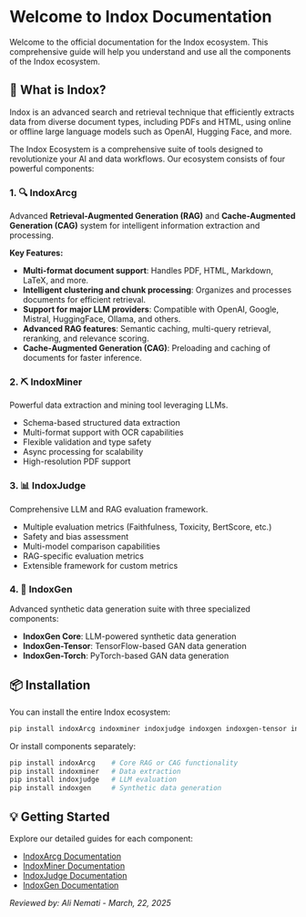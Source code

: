 # Welcome to Indox Documentation

Welcome to the official documentation for the Indox ecosystem. This comprehensive guide will help you understand and use all the components of the Indox ecosystem.

## 🌟 What is Indox?

Indox is an advanced search and retrieval technique that efficiently extracts data from diverse document types, including PDFs and HTML, using online or offline large language models such as OpenAI, Hugging Face, and more.

The Indox Ecosystem is a comprehensive suite of tools designed to revolutionize your AI and data workflows. Our ecosystem consists of four powerful components:

### 1. 🔍 IndoxArcg

Advanced **Retrieval-Augmented Generation (RAG)** and **Cache-Augmented Generation (CAG)** system for intelligent information extraction and processing.

**Key Features:**

- **Multi-format document support**: Handles PDF, HTML, Markdown, LaTeX, and more.
- **Intelligent clustering and chunk processing**: Organizes and processes documents for efficient retrieval.
- **Support for major LLM providers**: Compatible with OpenAI, Google, Mistral, HuggingFace, Ollama, and others.
- **Advanced RAG features**: Semantic caching, multi-query retrieval, reranking, and relevance scoring.
- **Cache-Augmented Generation (CAG)**: Preloading and caching of documents for faster inference.

### 2. ⛏️ IndoxMiner

Powerful data extraction and mining tool leveraging LLMs.

- Schema-based structured data extraction
- Multi-format support with OCR capabilities
- Flexible validation and type safety
- Async processing for scalability
- High-resolution PDF support

### 3. 📊 IndoxJudge

Comprehensive LLM and RAG evaluation framework.

- Multiple evaluation metrics (Faithfulness, Toxicity, BertScore, etc.)
- Safety and bias assessment
- Multi-model comparison capabilities
- RAG-specific evaluation metrics
- Extensible framework for custom metrics

### 4. 🔄 IndoxGen

Advanced synthetic data generation suite with three specialized components:

- **IndoxGen Core**: LLM-powered synthetic data generation
- **IndoxGen-Tensor**: TensorFlow-based GAN data generation
- **IndoxGen-Torch**: PyTorch-based GAN data generation

## 📦 Installation

You can install the entire Indox ecosystem:

```bash
pip install indoxArcg indoxminer indoxjudge indoxgen indoxgen-tensor indoxgen-torch
```

Or install components separately:

```bash
pip install indoxArcg    # Core RAG or CAG functionality
pip install indoxminer   # Data extraction
pip install indoxjudge   # LLM evaluation
pip install indoxgen     # Synthetic data generation
```

## 💡 Getting Started

Explore our detailed guides for each component:

- [IndoxArcg Documentation](/docs/category/indoxarcg)
- [IndoxMiner Documentation](/docs/category/indoxminer)
- [IndoxJudge Documentation](/docs/category/indoxjudge)
- [IndoxGen Documentation](/docs/category/indoxgen)




*Reviewed by: Ali Nemati - March, 22, 2025*
